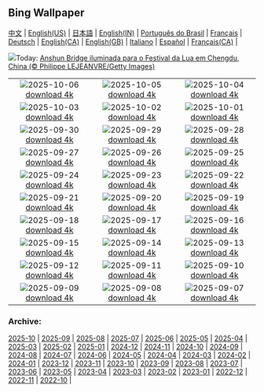 ## Bing Wallpaper
[中文](README.md) |                     [English(US)](en-US.md) |                     [日本語](ja-JP.md) |                     [English(IN)](en-IN.md) |                     [Português do Brasil](pt-BR.md) |                     [Français](fr-FR.md) |                     [Deutsch](de-DE.md) |                     [English(CA)](en-CA.md) |                     [English(GB)](en-GB.md) |                     [Italiano](it-IT.md) |                     [Español](es-ES.md) |                     [Français(CA)](fr-CA.md) |                    

![](https://www.bing.com/th?id=OHR.AnshunBridge_PT-BR6404226352_UHD.jpg&w=1000)Today: [Anshun Bridge iluminada para o Festival da Lua em Chengdu, China (© Philippe LEJEANVRE/Getty Images)](https://www.bing.com/th?id=OHR.AnshunBridge_PT-BR6404226352_UHD.jpg)

|      |      |      |
| :----: | :----: | :----: |
|![](https://www.bing.com/th?id=OHR.TeacherOwl_PT-BR6486384324_UHD.jpg&pid=hp&w=384&h=216&rs=1&c=4)2025-10-06 [download 4k](https://www.bing.com/th?id=OHR.TeacherOwl_PT-BR6486384324_UHD.jpg)|![](https://www.bing.com/th?id=OHR.DragonEndeavour_PT-BR6949241146_UHD.jpg&pid=hp&w=384&h=216&rs=1&c=4)2025-10-05 [download 4k](https://www.bing.com/th?id=OHR.DragonEndeavour_PT-BR6949241146_UHD.jpg)|![](https://www.bing.com/th?id=OHR.SkyeHeather_PT-BR7113823627_UHD.jpg&pid=hp&w=384&h=216&rs=1&c=4)2025-10-04 [download 4k](https://www.bing.com/th?id=OHR.SkyeHeather_PT-BR7113823627_UHD.jpg)|
|![](https://www.bing.com/th?id=OHR.OxbowBend_PT-BR2338383870_UHD.jpg&pid=hp&w=384&h=216&rs=1&c=4)2025-10-03 [download 4k](https://www.bing.com/th?id=OHR.OxbowBend_PT-BR2338383870_UHD.jpg)|![](https://www.bing.com/th?id=OHR.PraiaPortoGalinhas_PT-BR2218477838_UHD.jpg&pid=hp&w=384&h=216&rs=1&c=4)2025-10-02 [download 4k](https://www.bing.com/th?id=OHR.PraiaPortoGalinhas_PT-BR2218477838_UHD.jpg)|![](https://www.bing.com/th?id=OHR.EucalyptusKoala_PT-BR2049021569_UHD.jpg&pid=hp&w=384&h=216&rs=1&c=4)2025-10-01 [download 4k](https://www.bing.com/th?id=OHR.EucalyptusKoala_PT-BR2049021569_UHD.jpg)|
|![](https://www.bing.com/th?id=OHR.HoutenHouses_PT-BR1748801440_UHD.jpg&pid=hp&w=384&h=216&rs=1&c=4)2025-09-30 [download 4k](https://www.bing.com/th?id=OHR.HoutenHouses_PT-BR1748801440_UHD.jpg)|![](https://www.bing.com/th?id=OHR.PienzaItaly_PT-BR0767999929_UHD.jpg&pid=hp&w=384&h=216&rs=1&c=4)2025-09-29 [download 4k](https://www.bing.com/th?id=OHR.PienzaItaly_PT-BR0767999929_UHD.jpg)|![](https://www.bing.com/th?id=OHR.TankLakes_PT-BR9433679717_UHD.jpg&pid=hp&w=384&h=216&rs=1&c=4)2025-09-28 [download 4k](https://www.bing.com/th?id=OHR.TankLakes_PT-BR9433679717_UHD.jpg)|
|![](https://www.bing.com/th?id=OHR.AutumnChipmunk_PT-BR7323455735_UHD.jpg&pid=hp&w=384&h=216&rs=1&c=4)2025-09-27 [download 4k](https://www.bing.com/th?id=OHR.AutumnChipmunk_PT-BR7323455735_UHD.jpg)|![](https://www.bing.com/th?id=OHR.FortChittorgarh_PT-BR4240075767_UHD.jpg&pid=hp&w=384&h=216&rs=1&c=4)2025-09-26 [download 4k](https://www.bing.com/th?id=OHR.FortChittorgarh_PT-BR4240075767_UHD.jpg)|![](https://www.bing.com/th?id=OHR.BearLodge_PT-BR9369560385_UHD.jpg&pid=hp&w=384&h=216&rs=1&c=4)2025-09-25 [download 4k](https://www.bing.com/th?id=OHR.BearLodge_PT-BR9369560385_UHD.jpg)|
|![](https://www.bing.com/th?id=OHR.ToucanForest_PT-BR8747698753_UHD.jpg&pid=hp&w=384&h=216&rs=1&c=4)2025-09-24 [download 4k](https://www.bing.com/th?id=OHR.ToucanForest_PT-BR8747698753_UHD.jpg)|![](https://www.bing.com/th?id=OHR.Primavera25_PT-BR8233875845_UHD.jpg&pid=hp&w=384&h=216&rs=1&c=4)2025-09-23 [download 4k](https://www.bing.com/th?id=OHR.Primavera25_PT-BR8233875845_UHD.jpg)|![](https://www.bing.com/th?id=OHR.IceOtters_PT-BR7598435461_UHD.jpg&pid=hp&w=384&h=216&rs=1&c=4)2025-09-22 [download 4k](https://www.bing.com/th?id=OHR.IceOtters_PT-BR7598435461_UHD.jpg)|
|![](https://www.bing.com/th?id=OHR.OktoberfestSwing_PT-BR6824532260_UHD.jpg&pid=hp&w=384&h=216&rs=1&c=4)2025-09-21 [download 4k](https://www.bing.com/th?id=OHR.OktoberfestSwing_PT-BR6824532260_UHD.jpg)|![](https://www.bing.com/th?id=OHR.ThousandIslands_PT-BR6464136258_UHD.jpg&pid=hp&w=384&h=216&rs=1&c=4)2025-09-20 [download 4k](https://www.bing.com/th?id=OHR.ThousandIslands_PT-BR6464136258_UHD.jpg)|![](https://www.bing.com/th?id=OHR.DunquinIreland_PT-BR6766126699_UHD.jpg&pid=hp&w=384&h=216&rs=1&c=4)2025-09-19 [download 4k](https://www.bing.com/th?id=OHR.DunquinIreland_PT-BR6766126699_UHD.jpg)|
|![](https://www.bing.com/th?id=OHR.ArpoadorRJ_PT-BR5341950627_UHD.jpg&pid=hp&w=384&h=216&rs=1&c=4)2025-09-18 [download 4k](https://www.bing.com/th?id=OHR.ArpoadorRJ_PT-BR5341950627_UHD.jpg)|![](https://www.bing.com/th?id=OHR.OzoneEarth_PT-BR3466489488_UHD.jpg&pid=hp&w=384&h=216&rs=1&c=4)2025-09-17 [download 4k](https://www.bing.com/th?id=OHR.OzoneEarth_PT-BR3466489488_UHD.jpg)|![](https://www.bing.com/th?id=OHR.Echasse_PT-BR5689846497_UHD.jpg&pid=hp&w=384&h=216&rs=1&c=4)2025-09-16 [download 4k](https://www.bing.com/th?id=OHR.Echasse_PT-BR5689846497_UHD.jpg)|
|![](https://www.bing.com/th?id=OHR.HohWaterfall_PT-BR6671892401_UHD.jpg&pid=hp&w=384&h=216&rs=1&c=4)2025-09-15 [download 4k](https://www.bing.com/th?id=OHR.HohWaterfall_PT-BR6671892401_UHD.jpg)|![](https://www.bing.com/th?id=OHR.PointReyesSeashore_PT-BR6646395434_UHD.jpg&pid=hp&w=384&h=216&rs=1&c=4)2025-09-14 [download 4k](https://www.bing.com/th?id=OHR.PointReyesSeashore_PT-BR6646395434_UHD.jpg)|![](https://www.bing.com/th?id=OHR.SpinnerDolphins_PT-BR7075724083_UHD.jpg&pid=hp&w=384&h=216&rs=1&c=4)2025-09-13 [download 4k](https://www.bing.com/th?id=OHR.SpinnerDolphins_PT-BR7075724083_UHD.jpg)|
|![](https://www.bing.com/th?id=OHR.ExtremaduraJamon_PT-BR7599252573_UHD.jpg&pid=hp&w=384&h=216&rs=1&c=4)2025-09-12 [download 4k](https://www.bing.com/th?id=OHR.ExtremaduraJamon_PT-BR7599252573_UHD.jpg)|![](https://www.bing.com/th?id=OHR.YorkshireHay_PT-BR7088228512_UHD.jpg&pid=hp&w=384&h=216&rs=1&c=4)2025-09-11 [download 4k](https://www.bing.com/th?id=OHR.YorkshireHay_PT-BR7088228512_UHD.jpg)|![](https://www.bing.com/th?id=OHR.SwissSquirrel_PT-BR6801984629_UHD.jpg&pid=hp&w=384&h=216&rs=1&c=4)2025-09-10 [download 4k](https://www.bing.com/th?id=OHR.SwissSquirrel_PT-BR6801984629_UHD.jpg)|
|![](https://www.bing.com/th?id=OHR.OrchardLibrary_PT-BR6559924297_UHD.jpg&pid=hp&w=384&h=216&rs=1&c=4)2025-09-09 [download 4k](https://www.bing.com/th?id=OHR.OrchardLibrary_PT-BR6559924297_UHD.jpg)|![](https://www.bing.com/th?id=OHR.BlueGdansk_PT-BR6180639699_UHD.jpg&pid=hp&w=384&h=216&rs=1&c=4)2025-09-08 [download 4k](https://www.bing.com/th?id=OHR.BlueGdansk_PT-BR6180639699_UHD.jpg)|![](https://www.bing.com/th?id=OHR.RufousHummer_PT-BR5721753783_UHD.jpg&pid=hp&w=384&h=216&rs=1&c=4)2025-09-07 [download 4k](https://www.bing.com/th?id=OHR.RufousHummer_PT-BR5721753783_UHD.jpg)|


### Archive:
[2025-10](archive/pt-BR/202510/README.md) | [2025-09](archive/pt-BR/202509/README.md) | [2025-08](archive/pt-BR/202508/README.md) | [2025-07](archive/pt-BR/202507/README.md) | [2025-06](archive/pt-BR/202506/README.md) | [2025-05](archive/pt-BR/202505/README.md) | [2025-04](archive/pt-BR/202504/README.md) | [2025-03](archive/pt-BR/202503/README.md) | [2025-02](archive/pt-BR/202502/README.md) | [2025-01](archive/pt-BR/202501/README.md) | [2024-12](archive/pt-BR/202412/README.md) | [2024-11](archive/pt-BR/202411/README.md) | [2024-10](archive/pt-BR/202410/README.md) | [2024-09](archive/pt-BR/202409/README.md) | [2024-08](archive/pt-BR/202408/README.md) | [2024-07](archive/pt-BR/202407/README.md) | [2024-06](archive/pt-BR/202406/README.md) | [2024-05](archive/pt-BR/202405/README.md) | [2024-04](archive/pt-BR/202404/README.md) | [2024-03](archive/pt-BR/202403/README.md) | [2024-02](archive/pt-BR/202402/README.md) | [2024-01](archive/pt-BR/202401/README.md) | [2023-12](archive/pt-BR/202312/README.md) | [2023-11](archive/pt-BR/202311/README.md) | [2023-10](archive/pt-BR/202310/README.md) | [2023-09](archive/pt-BR/202309/README.md) | [2023-08](archive/pt-BR/202308/README.md) | [2023-07](archive/pt-BR/202307/README.md) | [2023-06](archive/pt-BR/202306/README.md) | [2023-05](archive/pt-BR/202305/README.md) | [2023-04](archive/pt-BR/202304/README.md) | [2023-03](archive/pt-BR/202303/README.md) | [2023-02](archive/pt-BR/202302/README.md) | [2023-01](archive/pt-BR/202301/README.md) | [2022-12](archive/pt-BR/202212/README.md) | [2022-11](archive/pt-BR/202211/README.md) | [2022-10](archive/pt-BR/202210/README.md) | 